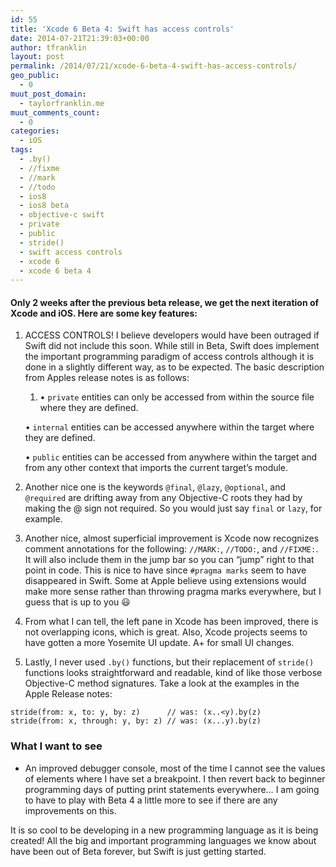 ```yaml
---
id: 55
title: 'Xcode 6 Beta 4: Swift has access controls'
date: 2014-07-21T21:39:03+00:00
author: tfranklin
layout: post
permalink: /2014/07/21/xcode-6-beta-4-swift-has-access-controls/
geo_public:
  - 0
muut_post_domain:
  - taylorfranklin.me
muut_comments_count:
  - 0
categories:
  - iOS
tags:
  - .by()
  - //fixme
  - //mark
  - //todo
  - ios8
  - ios8 beta
  - objective-c swift
  - private
  - public
  - stride()
  - swift access controls
  - xcode 6
  - xcode 6 beta 4
---
```

#### Only **2 weeks** after the previous beta release, we get the next iteration of Xcode and iOS. Here are some key features:

  1. ACCESS CONTROLS! I believe developers would have been outraged if Swift did not include this soon. While still in Beta, Swift does implement the important programming paradigm of access controls although it is done in a slightly different way, as to be expected. The basic description from Apples release notes is as follows: 
      1. • `private` entities can only be accessed from within the source file where they are defined.
  
        • `internal` entities can be accessed anywhere within the target where they are defined.
  
        • `public` entities can be accessed from anywhere within the target and from any other context that imports the current target’s module.

  2. Another nice one is the keywords `@final`, `@lazy`, `@optional`, and `@required` are drifting away from any Objective-C roots they had by making the @ sign not required. So you would just say `final` or `lazy`, for example.

  3. Another nice, almost superficial improvement is Xcode now recognizes comment annotations for the following: `//MARK:`, `//TODO:`, and `//FIXME:`. It will also include them in the jump bar so you can &#8220;jump&#8221; right to that point in code. This is nice to have since `#pragma marks` seem to have disappeared in Swift. Some at Apple believe using extensions would make more sense rather than throwing pragma marks everywhere, but I guess that is up to you &#128515;

  4. From what I can tell, the left pane in Xcode has been improved, there is not overlapping icons, which is great. Also, Xcode projects seems to have gotten a more Yosemite UI update. A+ for small UI changes.
  5. Lastly, I never used `.by()` functions, but their replacement of `stride()` functions looks straightforward and readable, kind of like those verbose Objective-C method signatures. Take a look at the examples in the Apple Release notes:

<pre><code>stride(from: x, to: y, by: z)      // was: (x..&#60;y).by(z)
stride(from: x, through: y, by: z) // was: (x...y).by(z)
</code></pre>

### What I want to see

  * An improved debugger console, most of the time I cannot see the values of elements where I have set a breakpoint. I then revert back to beginner programming days of putting print statements everywhere&#8230; I am going to have to play with Beta 4 a little more to see if there are any improvements on this.

It is so cool to be developing in a new programming language as it is being created! All the big and important programming languages we know about have been out of Beta forever, but Swift is just getting started.
